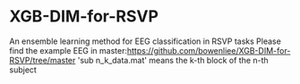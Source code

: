 # XGB-DIM-for-RSVP
An ensemble learning method for EEG classification in RSVP tasks
Please find the example EEG in master:https://github.com/bowenliee/XGB-DIM-for-RSVP/tree/master
'sub n_k_data.mat' means the k-th block of the n-th subject 

